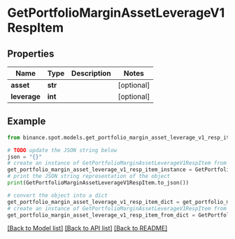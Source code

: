 # GetPortfolioMarginAssetLeverageV1RespItem


## Properties

Name | Type | Description | Notes
------------ | ------------- | ------------- | -------------
**asset** | **str** |  | [optional] 
**leverage** | **int** |  | [optional] 

## Example

```python
from binance.spot.models.get_portfolio_margin_asset_leverage_v1_resp_item import GetPortfolioMarginAssetLeverageV1RespItem

# TODO update the JSON string below
json = "{}"
# create an instance of GetPortfolioMarginAssetLeverageV1RespItem from a JSON string
get_portfolio_margin_asset_leverage_v1_resp_item_instance = GetPortfolioMarginAssetLeverageV1RespItem.from_json(json)
# print the JSON string representation of the object
print(GetPortfolioMarginAssetLeverageV1RespItem.to_json())

# convert the object into a dict
get_portfolio_margin_asset_leverage_v1_resp_item_dict = get_portfolio_margin_asset_leverage_v1_resp_item_instance.to_dict()
# create an instance of GetPortfolioMarginAssetLeverageV1RespItem from a dict
get_portfolio_margin_asset_leverage_v1_resp_item_from_dict = GetPortfolioMarginAssetLeverageV1RespItem.from_dict(get_portfolio_margin_asset_leverage_v1_resp_item_dict)
```
[[Back to Model list]](../README.md#documentation-for-models) [[Back to API list]](../README.md#documentation-for-api-endpoints) [[Back to README]](../README.md)


